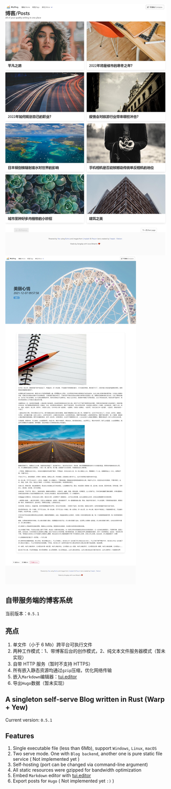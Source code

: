 ![BlogListPage](screenshot1.jpg)
![BlogDetailPage](screenshot2.jpg)

## 自带服务端的博客系统

当前版本：`0.5.1`

## 亮点
1. 单文件（小于 6 Mb）跨平台可执行文件
2. 两种工作模式：1、带博客后台的创作模式，2、纯文本文件服务器模式（暂未实现）
3. 自带 HTTP 服务（暂时不支持 HTTPS）
4. 所有嵌入静态资源均通过`gzip`压缩，优化网络传输
5. 嵌入`Markdown`编辑器：[tui.editor](https://github.com/nhn/tui.editor)
6. 导出`Hugo`数据（暂未实现）

## A singleton self-serve Blog written in Rust (Warp + Yew)

Current version: `0.5.1`

## Features
1. Single executable file (less than 6Mb), support `Windows`, `Linux`, `macOS`
2. Two serve mode. One with `Blog backend`, another one is pure static file service ( Not implemented yet )
3. Self-hosting (port can be changed via command-line argument)
4. All static resources were gzipped for bandwidth optimization
5. Embed `Markdown` editor with [tui.editor](https://github.com/nhn/tui.editor)
6. Export posts for `Hugo` ( Not implemented yet `:)` )
